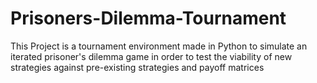 # Prisoners-Dilemma-Tournament
This Project is a tournament environment made in Python to simulate an iterated prisoner's dilemma game in order to test the viability of new
strategies against pre-existing strategies and payoff matrices
